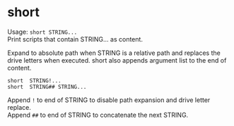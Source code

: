 
# short

Usage: `short STRING...`  
Print scripts that contain STRING... as content.

Expand to absolute path when STRING is a relative path and replaces the drive
letters when executed. short also appends argument list to the end of content.  
```
short  STRING!...
short  STRING## STRING...
```
Append `!` to end of STRING to disable path expansion and drive letter replace.    
Append `##` to end of STRING to concatenate the next STRING.
